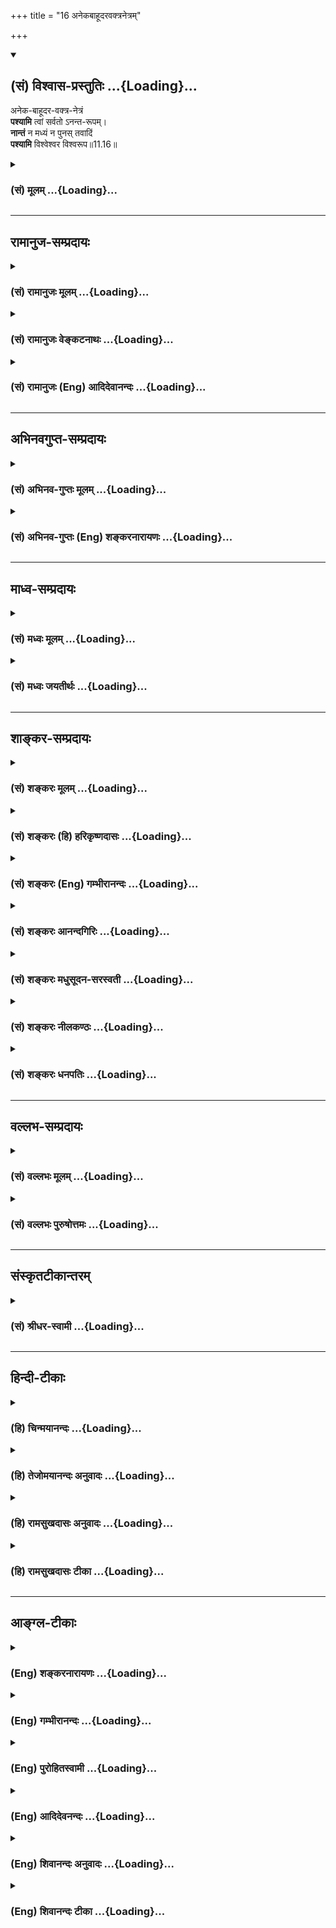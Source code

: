 +++
title = "16 अनेकबाहूदरवक्त्रनेत्रम्"

+++
<div class="js_include" newlevelforh1="2" title="(सं) विश्वास-प्रस्तुतिः" unfilled url="/mahAbhAratam/vyAsaH/shlokashaH/06-bhIShma-parva/03-bhagavad-gItA-parva/saMskRtam/vishvAsa-prastutiH/11_vishva-rUpa-darshana/16_anekabAhUdaravakt.md">
<details open><summary><h2>(सं) विश्वास-प्रस्तुतिः ...{Loading}...</h2></summary>

अनेक-बाहूदर-वक्त्र-नेत्रं  
**पश्यामि** त्वां सर्वतो ऽनन्त-रूपम्।  
**नान्तं** न मध्यं न पुनस् तवादिं  
**पश्यामि** विश्वेश्वर विश्वरूप॥11.16॥
</details>
</div>
<div class="js_include collapsed" newlevelforh1="3" title="(सं) मूलम्" unfilled url="/mahAbhAratam/vyAsaH/shlokashaH/06-bhIShma-parva/03-bhagavad-gItA-parva/saMskRtam/mUlam/11_vishva-rUpa-darshana/16_anekabAhUdaravakt.md">
<details><summary><h3>(सं) मूलम् ...{Loading}...</h3></summary>

अनेकबाहूदरवक्त्रनेत्रं  
पश्यामि त्वां सर्वतोऽनन्तरूपम्।  
नान्तं न मध्यं न पुनस्तवादिं  
पश्यामि विश्वेश्वर विश्वरूप।।11.16।।
</details>
</div>


_________________
## रामानुज-सम्प्रदायः
<div class="js_include collapsed" newlevelforh1="3" title="(सं) रामानुजः मूलम्" unfilled url="/mahAbhAratam/vyAsaH/shlokashaH/06-bhIShma-parva/03-bhagavad-gItA-parva/saMskRtam/rAmAnujaH/mUlam/11_vishva-rUpa-darshana/16_anekabAhUdaravakt.md">
<details><summary><h3>(सं) रामानुजः मूलम् ...{Loading}...</h3></summary>

।।11.16।।**अनेकबाहूदरवक्त्रनेत्रम् अनन्तरूपं त्वां सर्वतः पश्यामि।
विश्वेश्वर** विश्वस्त नियन्तः **विश्वरूप** विश्वशरीर यतः त्वम् अनन्तः;
अतः तव **न अन्तं न मध्यं न पुनः तव आदिं च पश्यामि।**

</details>
</div>
<div class="js_include collapsed" newlevelforh1="3" title="(सं) रामानुजः वेङ्कटनाथः" unfilled url="/mahAbhAratam/vyAsaH/shlokashaH/06-bhIShma-parva/03-bhagavad-gItA-parva/saMskRtam/rAmAnujaH/venkaTanAthaH/11_vishva-rUpa-darshana/16_anekabAhUdaravakt.md">
<details><summary><h3>(सं) रामानुजः वेङ्कटनाथः ...{Loading}...</h3></summary>

  
  
।।11.16।। सर्वतोऽनन्तरूपम् इत्यन्वयेसर्वतः इति शब्दस्य वैय्यर्थ्यं
स्यात्सर्वतः पश्यामि इत्यन्वयस्तु दिव्यचक्षुर्लाभानुगुणत्वाद्युक्तः।
विश्वरूपत्वे हेतुपरो विश्वेश्वरशब्द इत्यभिप्रायेणाहविश्वस्य नियन्तरिति।
व्याप्यनियन्ता हि शरीरी। नान्तं न मध्यम् इत्यादौ विद्यमानस्यादर्शनं न
विवक्षितम् अर्जुनस्य दिव्यचक्षुर्लाभेन तदयोगात्; अन्यत्रअनन्तरूपम् इति
हेतुगर्भविशेषणाद्विषयाभावादेव
शशश्रृङ्गादेरिवादर्शनमुक्तमित्यभिप्रायेणाहयत इति। इदं चविश्वरूप
इत्यनेनापि विवक्षितम्। अत्र देशतः कालतश्चादिमध्यान्तनिषेधो भाव्यः।
आद्यन्तरूपावच्छेदाभावात्तदुभयनिरूपणीयमध्याभावोऽपि सिद्धः।  
  

</details>
</div>
<div class="js_include collapsed" newlevelforh1="3" title="(सं) रामानुजः (Eng) आदिदेवानन्दः" unfilled url="/mahAbhAratam/vyAsaH/shlokashaH/06-bhIShma-parva/03-bhagavad-gItA-parva/saMskRtam/rAmAnujaH/english/AdidevAnandaH/11_vishva-rUpa-darshana/16_anekabAhUdaravakt.md">
<details><summary><h3>(सं) रामानुजः (Eng) आदिदेवानन्दः ...{Loading}...</h3></summary>

11.16 I behold Your infinite form on all sides with many arms, stomachs,
mouths and eyes. O Lord of the universe, namely, the controller of the universe, O Universal Form having the universe as Your body! As You are infinite, therefore, I see no end, no middle and no beginning for You.

</details>
</div>


_________________
## अभिनवगुप्त-सम्प्रदायः
<div class="js_include collapsed" newlevelforh1="3" title="(सं) अभिनव-गुप्तः मूलम्" unfilled url="/mahAbhAratam/vyAsaH/shlokashaH/06-bhIShma-parva/03-bhagavad-gItA-parva/saMskRtam/abhinava-guptaH/mUlam/11_vishva-rUpa-darshana/16_anekabAhUdaravakt.md">
<details><summary><h3>(सं) अभिनव-गुप्तः मूलम् ...{Loading}...</h3></summary>

।।11.16।। No commentary.  
  

</details>
</div>
<div class="js_include collapsed" newlevelforh1="3" title="(सं) अभिनव-गुप्तः (Eng) शङ्करनारायणः" unfilled url="/mahAbhAratam/vyAsaH/shlokashaH/06-bhIShma-parva/03-bhagavad-gItA-parva/saMskRtam/abhinava-guptaH/english/shankaranArAyaNaH/11_vishva-rUpa-darshana/16_anekabAhUdaravakt.md">
<details><summary><h3>(सं) अभिनव-गुप्तः (Eng) शङ्करनारायणः ...{Loading}...</h3></summary>

11.16 Sri Abhinavagupta did not comment upon this sloka.

</details>
</div>


_________________
## माध्व-सम्प्रदायः
<div class="js_include collapsed" newlevelforh1="3" title="(सं) मध्वः मूलम्" unfilled url="/mahAbhAratam/vyAsaH/shlokashaH/06-bhIShma-parva/03-bhagavad-gItA-parva/saMskRtam/madhvaH/mUlam/11_vishva-rUpa-darshana/16_anekabAhUdaravakt.md">
<details><summary><h3>(सं) मध्वः मूलम् ...{Loading}...</h3></summary>

।।11.16।। अनेकशब्दोऽनन्तवाची;अनन्तबाहुं \[11।19\] इति स्वयं
वक्ष्यतिसर्वतः पाणिपादं तत् इत्यादि च। विश्वतश्चक्षुरुत विश्वतोमुखो
विश्वतोबाहुरुत विश्वतस्पात्। सं बाहुभ्यां धमति सं पतत्त्रैर्द्यावाभूमी
जनयन् देव एकः \[ऋक्सं.2।2।4।24म.ना.2।2श्वे.उ.3।3\] इति ऋग्वेदखिलेषु।
विश्वतश्चक्षुरुत विश्वतोमुखो विश्वतोबाहुरुत विश्वतस्यात्। सं बाहुभ्यां
नमति सं पतत्त्रद्यौर्वाभूमी जनयन्देव एकः इति यजुर्वेदे च।
विश्वशब्दश्चानन्तवाची। सर्वं समस्तं विश्वं च अनन्तं पूर्ण(र्व)मेव च
इत्यभिधानात्। अनन्तबाहुमनन्तपादमनन्तरूपं पुरुवक्त्रमेकम् इति च
(सामवेदस्य) बाभ्रव्यशाखायाम्। महत्त्वाद्युक्तिस्तु तदात्मकत्वेनापि
भवति। अन्यथाअनादिमत्परं ब्रह्म \[13।12\] इत्याद्ययुक्तं स्यात्। एकत्र
त्वनन्तान्यस्य रूपाणीत्यनन्तरूपः। अन्यत्र त्वपरिमाण इति। उक्तं ह्युभयमपि
-- परात्परं यन्महतो महान्तं यदेकमव्यक्तमनन्तरूपम् इति यजुर्वेदे।
अव्यक्तस्यानन्तत्वादेव महतो महत्त्वे अपरिमितत्वं सिध्यति। महान्तं च
समावृत्य प्रधानं समव(समुप)स्थितम्। अनन्तस्य न तस्यान्तस्सङ्ख्यानं चापि
विद्यते इत्यादित्यपुराणे। तानि चैकैकानि रूपाण्यनन्तानीति चैकत्र भवति।
असंख्याता ज्ञानकास्तस्य देहाः सर्वे परिमाणविवर्जिताश्च इत्यृग्वेदखिलेषु।
यावान्वा अयमाकाशस्तावानेषोन्तर्हृदय आकाश उभे अस्मिन् द्यावापृथिवी
अन्तरेव समाहिते। उभावग्निश्च वायुश्च सूर्याचन्द्रमसावुभौ \[छा.उ.8।1।3\]
इति च। कृष्णस्य गर्भजगतोऽतिभरावसन्नं
पार्ष्णिप्रहारपरिरुग्णफणातपत्रम्,\[10।16।31\] इति च भागवते। न
चैतदयुक्तम्; अचिन्त्यशक्तित्वादीश्वरस्य। अचिन्त्याः खलु ये भावा न
तांस्तर्केण योजयेत् इति च श्रीविष्णुपुराणे \[ \]। नैषा तर्केण मतिरापनेया
\[कठो.2।9\] इति श्रुतिः। अतिप्रसङ्गस्तु महातात्पर्यवशात्
वाक्यबलाच्चापनेयः। न हि घटवत्कश्चित्पदार्थो न दृष्ट इत्येतावता
प्रमाणदृष्टः सन्निराक्रियते। केषुचित्पदार्थेषु वाक्यव्यवस्था
अचिन्त्यशीकृत्वा भावादङ्गीक्रियते। गुणाः श्रुताः सुविरुद्धाश्च देवे
सन्त्यश्रुता अपि नैवात्र शङ्का। चिन्त्या अचिन्त्याश्च तथैव दोषाः
श्रुताश्च नाज्ञैर्हि तथा प्रतीताः। एवं परेऽन्यत्र श्रुताश्रुतानां
गुणागुणानां च क्रमाद्व्यवस्था इति जाबालिखिले श्रुतेश्च। उपचारत्वपरिहाराय
न मध्यमिति। अन्यथा आद्यन्तभावेनैव तत्सिद्धेः। विश्वरूपः पूर्णरूपः स
विश्वरूपो अनूनरूपो अतोऽयं सोऽनन्तरूपो न हि नाशोऽस्ति तस्य इति
शाण्डिल्यशाखायाम्।

</details>
</div>
<div class="js_include collapsed" newlevelforh1="3" title="(सं) मध्वः जयतीर्थः" unfilled url="/mahAbhAratam/vyAsaH/shlokashaH/06-bhIShma-parva/03-bhagavad-gItA-parva/saMskRtam/madhvaH/jayatIrthaH/11_vishva-rUpa-darshana/16_anekabAhUdaravakt.md">
<details><summary><h3>(सं) मध्वः जयतीर्थः ...{Loading}...</h3></summary>

।।11.16।। अनेकबाहूदरवक्त्रनेत्रं इत्यत्रानेकशब्दस्य द्व्यादौ पर्यवसानात्
विवक्षितमर्थमाह -- **अनेकेति**। अनेनानेकवक्त्रनयनमित्यपि व्याख्यातम्।
कुत एतत् इत्यत आह -- **अनन्तेति**। सर्वत
इत्यस्यार्थस्तात्पर्यनिर्णयेऽवगन्तव्यः इत्यादि च वक्ष्यति। बाहुभ्यां
प्रधानाभ्यां; पतत्त्रैः पतत्त्रसदृशैरितरबाहुभिः; सन्धमति अग्न्यादिभूतानि
संयोजयतीति प्रत्येकमन्वयः। सन्नमतीत्यस्याप्ययमेवार्थः। एतयोर्मन्त्रयोः
प्रकृतानुपयोगादयुक्तमुदाहरणमित्यत आह -- **विश्वशब्दश्चेति**। तथा च
प्रथमार्थे तसिरित्युक्तं भवति। स्पष्टार्थो चात्र श्रुतिमाह --
**अनन्तबाहुमिति**। यदि भगवाननन्तबाह्वादिस्तद्य परममहत्परिमाणः स्यात्।
अन्यथा तदयोगात्। न च तद्युक्तम्। रूपं महत्ते \[11।23\] इति
महत्त्वमात्रोक्तेः। तथाबहुवक्त्रनेत्र \[11।23\] इति
बहुत्वमात्रोक्तेरनन्तबाह्वादित्वोक्तिश्चानुपपन्नेत्यत आह --
**महत्त्वादिति**। स्यादयं विरोधो यदि भगवद्रूपस्य महत्त्वमात्रं तदवयवानां
च बहुत्वमात्रमुच्येत्। न चैवम्; अवच्छेदकाश्रवणात्।
महत्त्वबहुत्वोक्तिस्तु परममहत्त्वात्मकत्वेनानन्तावयत्वेन च सह सम्भवति।
परममहति महत्त्वस्यानन्ते
बहुत्वस्यान्तर्भावादित्यर्थः। अवच्छेदकानुक्तावप्यवान्तरमहत्त्वादिग्रहणे
को दोषः इत्यत आह -- **अन्यथेति**। तत्र परममहत्त्वस्यानन्तावयवत्वस्य
चोक्तेरिति भावः। पश्यामि त्वां सर्वतोऽनन्तरूपंत्वया ततं विश्वमनन्तरूप
\[11।38\] इत्यनन्तशब्दद्वयस्य माहात्म्यातिशयसूचनायार्थभेदमाह -- **एकत्र
त्विति**। अपरिमाणोऽपरिच्छिन्न इत्यनन्तरूप इति सम्बन्धः। स्यादिदं
व्याख्यानं यदीदं द्वयं प्रामाणिकं स्यादित्यत आह -- **उक्तं हीति**।
महान्तं महत्। महतो महान्तं इत्यनन्तमपरिच्छिन्नपरिमाणं
रूपमस्येत्युक्तार्थे प्रमाणम्। एकं भिन्नमपि
अनन्तरूपमित्यनन्तसङ्ख्यान्यस्य रूपाणीत्यत्र। ननुमहतो महान्तं इति
महत्तत्त्वान्महत्त्वमेवोच्यते; न त्वन्तत्वम्। ततश्चयदेकमव्यक्तं
इत्यव्यक्तव्यापित्ववचनात्तत्साम्यमेव सिध्यतीत्यत आह --
**अव्यक्तस्येति**। महतो महत्त्वेऽव्यक्तव्यापित्वे चेत्यपि ग्राह्यम्।
अव्यक्तस्यानन्तत्वं कुतः इत्यत आह -- **महान्तं चेति**। अनन्तस्य विष्णोः
प्रतिमाभूतस्य तस्यान्तः परिमाणं परिच्छेदः; कार्यतः सङ्ख्यानं
सङ्ख्यापरिच्छेदोऽपि न विद्यते।
प्रकारान्तरेणानन्तरूपशब्दद्वयस्यार्थभेदमाह -- **तानि चेति**।
एकस्यानन्तरूपशब्दस्यानन्तसङ्ख्यारूपार्थत्वे स्थिते
सत्येकत्रानन्तरूपशब्दे तानि चानन्तसङ्ख्यानि रूपाणि
प्रत्येकमपरिच्छिन्नपरिमाणानीत्यर्थो भवतीत्यर्थः। अत्र प्रमाणमाह --
**असङ्ख्याता** इति। ज्ञानकाः ज्ञानानन्दात्मकाः। अयं बहिर्व्याप्त आकाशः
परमात्मा यावान् यावत्परिमाणस्तावानेवैषोऽन्तर्हृदये स्थितः
परमात्मेत्यर्थः। गर्भे जठरे जगद्यस्यासौ तथोक्तः। अवसन्नोऽवनतः।
गर्भजगत्त्वेनापरिच्छिन्नपरिमाणत्वं लभ्यते।
कृष्णादीनामप्यपरिच्छिन्नपरिमाणत्वं वदन्तो वक्तव्याः।
तत्राल्पपरिमाणप्रतीतिर्या सा किं भ्रान्तिरुत प्रमितिः इति। आद्ये
क्रियादेर्द्विभुजचतुर्भुजादेश्च मिथ्यात्वं स्यात्। न द्वितीयः;
युगपदेकत्राल्पानल्पपरिमाणसमावेशस्यायुक्तत्वात्।
अतोऽपरिच्छिन्नपरिमाणोक्तिरुपचारमात्रमिति चेत्;
किमिदमनेकपरिमाणत्वस्यायुक्तत्वं किमन्यत्रादर्शनेनासम्भावितत्वम् उत
नायमल्पानल्पपरिमाणोपेतो द्रव्यत्वात्। नायं परममहत्परिमाणः;
अल्पपरिमाणत्वात् पटवदित्यादियुक्तिविरुद्धत्वम्। अथातिप्रसङ्गदुष्टत्वं
किंवाऽप्रामाणिकत्वम् नाद्य इत्याह -- **न चेति**। अघटितघटनाशक्त्युपेते
किं नामासम्भावितमिति भावः। न द्वितीयः; ईश्वरस्य युक्त्यगोचरत्वेन
तदनवकाशादिति भावेनाह -- **अचिन्त्या इति**। एषा ब्रह्मविषया। अपनेया
निराकार्या। अतिप्रसङ्गोऽपि किं यदीश्वरो विरुद्धपरिमाणद्वयोपेतः स्यात्
तदा निर्दुःखो दुःखी स्यादितीश्वरमधिकृत्य स्यात् उत प्राणादयोऽपि तथा
स्युः तथा चाणुश्चेत्यादिका तद्विषयवाक्यव्यवस्था
नाङ्गीक्रियेतेत्यन्यदधिकृत्य स्यात्। आद्यं दूषयति --
**अतिप्रसङ्गस्त्विति**। अविशेषमाश्रित्य ह्ययमतिप्रसङ्गः; नचासावस्ति
निर्दोषानन्तगुणत्वे हरेः श्रुतीनां महातात्पर्येण दुःखादेस्तद्विरोधात्;
परिमाणद्वयस्य तु तदविरोधात्; दुःखादेरप्रामाणिकत्वात्; परिमाणद्वयस्य
तूक्तवक्ष्यमाणवाक्यसिद्धत्वादिति भावः। विपर्ययापर्यवसायी चायं प्रसङ्ग
इति भावेनाह -- **न हीति**। यदि घटः पृथुबुध्नोदराकारः स्यात्तर्हि पदार्थो
न स्यात् तथाविधस्य पदार्थस्य कस्याप्यदृष्टत्वादिति प्रसङ्गो यथा न
युक्तः; भवति च पदार्थस्तस्मात्पृथुबुध्नोदराकारः; न भवतीति विपर्ययस्य
प्रमाणबाधितत्वेनापर्यवसानात्; तथात्वेन तस्य
धर्मिग्राहकप्रमाणदृष्टत्वात्। तथा प्रकृतेऽपीति। एतेनानुमानानां
कालात्ययापदिष्टत्वं चोक्तं भवति। प्राणादिकमधिकृत्यातिप्रसङ्ग इति
द्वितीयं निराकरोति -- **केषुचिदि**ति। अत्रापि सम्भावनाहेतुभावाभावाभ्यां
विशेषादविशेषोऽसिद्ध इति भावः। चतुर्थं निरस्यति -- **गुणा इति**। श्रुता
अश्रुता अपि सुविरुद्धा अन्यत्र सहादृष्टा अविरुद्धाश्च। तथा गुणा इव दोषाः
श्रुता अश्रुताश्च नैव सन्ति; किन्त्वज्ञैर्मिथ्यादृष्टिभिर्हि तथा सन्तीति
प्रतीताः। एवं परे ईश्वरे स्थितिः; ततोऽन्यत्र तु श्रुतानां
प्रमाणान्तरसिद्धानां च गुणदोषाणां व्यवस्थावस्थानम्। तच्च क्रमादुत्तमेषु
गुणबाहुल्यं दोषाल्पत्वं; मध्यमेषूभयसाम्यम्; अवरेषु दोषबाहुल्यं
गुणाल्पत्वमिति। तदेवमसम्भावनाद्यभावान्न भगवति
अपरिच्छिन्नपरिमाणत्वोक्तेरुपचरितत्वं कल्प्यम्। अर्जुनेनापि
तन्निराकृतमिति भावेनाह -- **उपचारत्वेति**। नान्तं न पुनस्तवादिं पश्यामि
इत्याद्यन्ताभावोक्तेरुपचरितत्वपरिहाराय न मध्यमित्युक्तम्।
मध्यनिराकरणार्थमेव तत्किं न स्यात् इत्यत आह -- **अन्यथेति**।
उपचारत्वपरिहारार्थत्वाभावे तद्वैयर्थ्यं स्यादिति शेषः। कुतः
आद्यन्तसापेक्षत्वात् मध्यस्य तदभावोक्त्यैव तदभावसिद्धेः। विश्वं महदादिकं
रूपं स्वरूपमस्येति प्रतीतिं सप्रमाणकं निवायरति -- **विश्वरूप इति**।
एतच्चाभ्यासरूपमिति मन्तव्यम्।

</details>
</div>


_________________
## शाङ्कर-सम्प्रदायः
<div class="js_include collapsed" newlevelforh1="3" title="(सं) शङ्करः मूलम्" unfilled url="/mahAbhAratam/vyAsaH/shlokashaH/06-bhIShma-parva/03-bhagavad-gItA-parva/saMskRtam/shankaraH/mUlam/11_vishva-rUpa-darshana/16_anekabAhUdaravakt.md">
<details><summary><h3>(सं) शङ्करः मूलम् ...{Loading}...</h3></summary>

।।11.16।। --,**अनेकबाहूदरवक्त्रनेत्रम्** अनेके बाहवः उदराणि वक्त्राणि
नेत्राणि च यस्य तव सः त्वम् अनेकबाहूदरवक्त्रनेत्रः तम्
अनेकबाहूदरवक्त्रनेत्रम्। **पश्यामि त्वा** त्वां **सर्वतः** सर्वत्र
**अनन्तरूपम्** अनन्तानि रूपाणि अस्य इति अनन्तरूपः तम् अनन्तरूपम्। ,**न
अन्तम्;** अन्तः अवसानम्; **न मध्यम्;** मध्यं नाम द्वयोः कोट्योः अन्तरम्;
न **पुनः तव आदिम्** -- न देवस्य अन्तं **पश्यामि;** न मध्यं पश्यामि; न
पुनः आदिं पश्यामि; हे **विश्वेश्वर विश्वरूप**।। किञ्च --,

</details>
</div>
<div class="js_include collapsed" newlevelforh1="3" title="(सं) शङ्करः (हि) हरिकृष्णदासः" unfilled url="/mahAbhAratam/vyAsaH/shlokashaH/06-bhIShma-parva/03-bhagavad-gItA-parva/saMskRtam/shankaraH/hindI/harikRShNadAsaH/11_vishva-rUpa-darshana/16_anekabAhUdaravakt.md">
<details><summary><h3>(सं) शङ्करः (हि) हरिकृष्णदासः ...{Loading}...</h3></summary>

।।11.16।। मैं आपको अनेकों भुजा; उदर; मुख और नेत्रोंवाला अर्थात् आपके जिस
स्वरूपमें अनेकों भुजा; उदर; मुख और नेत्र हैं ऐसे रूपवाला तथा सब ओरसे
अनन्त रूपवाला अर्थात् जिसके सर्वत्र अनन्त रूप हैं ऐसा; देख रहा हूँ। हे
विश्वेश्वर हे विश्वरूप मैं आपका न तो अन्त अर्थात् समाप्ति; न मध्य
अर्थात् आदि और अन्तके बीचकी अवस्था और न आदि ही देखता हूँ; अभिप्राय यह कि
मुझे आप परमात्मदेवका न अन्त दिखलायी देता है; न मध्य दीखता है और न आपका
आदि ही दिखलायी देता है।

</details>
</div>
<div class="js_include collapsed" newlevelforh1="3" title="(सं) शङ्करः (Eng) गम्भीरानन्दः" unfilled url="/mahAbhAratam/vyAsaH/shlokashaH/06-bhIShma-parva/03-bhagavad-gItA-parva/saMskRtam/shankaraH/english/gambhIrAnandaH/11_vishva-rUpa-darshana/16_anekabAhUdaravakt.md">
<details><summary><h3>(सं) शङ्करः (Eng) गम्भीरानन्दः ...{Loading}...</h3></summary>

11.16 Pasyami, I see; tvam, You; aneka-bahu-udara-vaktra-netram, as
possessed of numerous arms, bellies, mouths and eyes; ananta-rupam,
having infinite forms; sarvatah, all around. Visveswara, O Lord of the
Universe; visva-rupa, O Cosmic Person; na pasyami, I see not; \['I do
not see-because of Your all-pervasiveness.'\] tava, Your; antam, end; na
madhyam, nor the middle-what lies between two extremities; na punah, nor
again; the adim, beginning-I see not the limit (end) nor the middle, nor
again the beginning, of You who are God! Furthermore,

</details>
</div>
<div class="js_include collapsed" newlevelforh1="3" title="(सं) शङ्करः आनन्दगिरिः" unfilled url="/mahAbhAratam/vyAsaH/shlokashaH/06-bhIShma-parva/03-bhagavad-gItA-parva/saMskRtam/shankaraH/AnandagiriH/11_vishva-rUpa-darshana/16_anekabAhUdaravakt.md">
<details><summary><h3>(सं) शङ्करः आनन्दगिरिः ...{Loading}...</h3></summary>

।।11.16।। यत्र भगवद्देहे सर्वमिदं दृष्टं तमेव विशिनष्टि -- **अनेकेति।**
आदिशब्देन मूलमुच्यते। नान्तं न मध्यमित्यत्रापि पश्यामीत्यस्य प्रत्येकं
संबन्धं सूचयति -- **नान्तं पश्यामीति।**

</details>
</div>
<div class="js_include collapsed" newlevelforh1="3" title="(सं) शङ्करः मधुसूदन-सरस्वती" unfilled url="/mahAbhAratam/vyAsaH/shlokashaH/06-bhIShma-parva/03-bhagavad-gItA-parva/saMskRtam/shankaraH/madhusUdana-sarasvatI/11_vishva-rUpa-darshana/16_anekabAhUdaravakt.md">
<details><summary><h3>(सं) शङ्करः मधुसूदन-सरस्वती ...{Loading}...</h3></summary>

।।11.16।। यत्र भगवद्देहे सर्वमिदं दृष्टवान् तमेव विशिनष्टि -- अनेकेति।
बाहव उदराणि वक्त्राणि नेत्राणि चानेकानि यस्य तमनेकबाहूदरवक्त्रनेत्रं
पश्यामि त्वां सर्वतः सर्वत्र। अनन्तानि रूपाणि यस्येति तम्। तव तु
पुनर्नान्तमवसानं न मध्यं नाप्यादिं पश्यामि सर्वगतत्वात्। हे विश्वेश्वर
हे विश्वरूप। संबोधनद्वयमतिसंभ्रमात्।

</details>
</div>
<div class="js_include collapsed" newlevelforh1="3" title="(सं) शङ्करः नीलकण्ठः" unfilled url="/mahAbhAratam/vyAsaH/shlokashaH/06-bhIShma-parva/03-bhagavad-gItA-parva/saMskRtam/shankaraH/nIlakaNThaH/11_vishva-rUpa-darshana/16_anekabAhUdaravakt.md">
<details><summary><h3>(सं) शङ्करः नीलकण्ठः ...{Loading}...</h3></summary>

।।11.16।। अनेके अनन्ता बाहव उदराणि वक्त्राणि नेत्राणि च
यस्मिंस्तदनेकबाहूदरवक्त्रनेत्रम्।
सर्वतश्चतुर्दिक्षूपर्यधश्चानन्तमपरिच्छिन्नं रूपमस्य तम्। अनन्तत्वमेवाह
-- **नान्तमिति।** दीर्घरज्ज्वा इव तवाद्यन्तौ दैशिकौ न स्त इत्यर्थः।

</details>
</div>
<div class="js_include collapsed" newlevelforh1="3" title="(सं) शङ्करः धनपतिः" unfilled url="/mahAbhAratam/vyAsaH/shlokashaH/06-bhIShma-parva/03-bhagavad-gItA-parva/saMskRtam/shankaraH/dhanapatiH/11_vishva-rUpa-darshana/16_anekabAhUdaravakt.md">
<details><summary><h3>(सं) शङ्करः धनपतिः ...{Loading}...</h3></summary>

।।11.16।। यस्य देहे सर्वं दृष्टं तं देहवन्तं विशिनष्टि। अनेकानि बाह्वदीनि
यस्य तं त्वां; सर्वत्रानन्तानि रुपाण्यस्येति तं पश्यामि। तवादिमन्तं
मध्यं पुनर्न पश्यामि विश्वदर्शनं तव देहे युक्तं विश्वरुपत्वात्तवेति
सूचनार्थम्। हे विश्वरुपेतिसंबोधनम्। विश्वस्याद्यन्तमध्यवत्त्वेऽपि तव
तद्वत्त्वं नास्ति विश्वरुपत्वेऽपि विश्वेश्वरत्वात्तवेति द्योतनार्थ
विश्वेश्वरेति संबोधनम्।

</details>
</div>


_________________
## वल्लभ-सम्प्रदायः
<div class="js_include collapsed" newlevelforh1="3" title="(सं) वल्लभः मूलम्" unfilled url="/mahAbhAratam/vyAsaH/shlokashaH/06-bhIShma-parva/03-bhagavad-gItA-parva/saMskRtam/vallabhaH/mUlam/11_vishva-rUpa-darshana/16_anekabAhUdaravakt.md">
<details><summary><h3>(सं) वल्लभः मूलम् ...{Loading}...</h3></summary>

।।11.16।। अनेकेति। कूटस्थत्वात्।

</details>
</div>
<div class="js_include collapsed" newlevelforh1="3" title="(सं) वल्लभः पुरुषोत्तमः" unfilled url="/mahAbhAratam/vyAsaH/shlokashaH/06-bhIShma-parva/03-bhagavad-gItA-parva/saMskRtam/vallabhaH/puruShottamaH/11_vishva-rUpa-darshana/16_anekabAhUdaravakt.md">
<details><summary><h3>(सं) वल्लभः पुरुषोत्तमः ...{Loading}...</h3></summary>

  
  
।।11.16।। यस्य देहे न एतान् पश्यामि तादृशं त्वां च पश्यामीत्याह
भ्रमाभावाय -- अनेकेति। अनेकानि बाह्वादीनि यस्य। सर्वतोऽनन्तानि रूपाणि
यस्यैतादृशं त्वां पश्यामि। तादृशानेकरूपस्यापि तव अन्तं पूर्णभावं;,मध्यं
स्थितिस्थानम्; आदिमुत्पत्तिस्थानं न पश्यामि। विश्वेश्वर विश्वपरिपालक किं
बहुना विश्वरूपं पश्यामि।  
  

</details>
</div>


_________________
## संस्कृतटीकान्तरम्
<div class="js_include collapsed" newlevelforh1="3" title="(सं) श्रीधर-स्वामी" unfilled url="/mahAbhAratam/vyAsaH/shlokashaH/06-bhIShma-parva/03-bhagavad-gItA-parva/saMskRtam/shrIdhara-svAmI/11_vishva-rUpa-darshana/16_anekabAhUdaravakt.md">
<details><summary><h3>(सं) श्रीधर-स्वामी ...{Loading}...</h3></summary>

।।11.16।। किंच **-- अनेकेति।** अनेकानि बाह्वादीनि यस्य तादृशं पश्यामि।
अनन्तानि रूपाणि यस्य तं त्वां सर्वतः पश्यामि। तव तु अन्तं मध्यमादिं च न
पश्यामि सर्वगतत्वात्।

</details>
</div>


_________________
## हिन्दी-टीकाः
<div class="js_include collapsed" newlevelforh1="3" title="(हि) चिन्मयानन्दः" unfilled url="/mahAbhAratam/vyAsaH/shlokashaH/06-bhIShma-parva/03-bhagavad-gItA-parva/hindI/chinmayAnandaH/11_vishva-rUpa-darshana/16_anekabAhUdaravakt.md">
<details><summary><h3>(हि) चिन्मयानन्दः ...{Loading}...</h3></summary>

।।11.16।। विश्वरूप के अनन्त वैभव को एक ही दृष्टिक्षेप में देख पाने के
लिए मानव की परिच्छिन्न बुद्धि उपयुक्त साधन नहीं है। इस रूप के परिमाण की
विशालता और उसके गूढ़ अभिप्राय से ही मनुष्य की; बुद्धि निश्चय ही;
लड़खड़ाकर रह जाती है। भगवान् ही वह एकमेव सत्य तत्त्व हैं जो सभी
प्राणियों की कर्मेन्द्रियों के पीछे चैतन्य रूप से विद्यमान हैं। अर्जुन
इसे इन शब्दों में सूचित करता है कि मैं आपको अनेक बाहु; उदर; मुख और
नेत्रों से युक्त सर्वत्र अनन्तरूप में देखता हूँ। इसे सत्य का
व्यंग्यचित्र नहीं समझ लेना चाहिये। सावधानी की सूचना उन शीघ्रता में काम
आने वाले चित्रकारों के लिए आवश्यक है; जो इस विषयवस्तु से स्फूर्ति और
प्रेरणा पाकर इस विराट् रूप को अपने रंगों और तूलिका के द्वारा चित्रित
करना चाहते हैं और अपने प्रयत्न में अत्यन्त दयनीय रूप से असफल होते
हैं। विश्व की एकता कोई दृष्टिगोचर वस्तु नहीं है यह साक्षात्कार के योग्य
एक सत्य तथ्य है। इस तथ्य की पुष्टि अर्जुन के इन शब्दों से होती है कि मैं
न आपके अन्त को देखता हूँ; और न मध्य को और न आदि को। विराट् पुरुष का
वर्णन इससे और अधिक अच्छे प्रकार से नहीं किया जा सकता था। उपर्युक्त ये
श्लोक सभी परिच्छिन्न वस्तुओं के और मरणशील प्राणियों में सूत्र रूप से
व्याप्त उस एकत्व का दर्शन कराते हैं; जिसने उन्हें इस विश्वरूपी माला के
रूप मे धारण किया हुआ हैअर्जुन आगे कहता है

</details>
</div>
<div class="js_include collapsed" newlevelforh1="3" title="(हि) तेजोमयानन्दः अनुवादः" unfilled url="/mahAbhAratam/vyAsaH/shlokashaH/06-bhIShma-parva/03-bhagavad-gItA-parva/hindI/tejomayAnandaH/anuvAdaH/11_vishva-rUpa-darshana/16_anekabAhUdaravakt.md">
<details><summary><h3>(हि) तेजोमयानन्दः अनुवादः ...{Loading}...</h3></summary>

।।11.16।। हे विश्वेश्वर! मैं आपकी अनेक बाहु, उदर, मुख और नेत्रों से
युक्त तथा सब ओर से अनन्त रूपों वाला देखता हूँ। हे विश्वरूप! मैं आपके न
अन्त को देखता हूँ और न मध्य को और न आदि को।।

</details>
</div>
<div class="js_include collapsed" newlevelforh1="3" title="(हि) रामसुखदासः अनुवादः" unfilled url="/mahAbhAratam/vyAsaH/shlokashaH/06-bhIShma-parva/03-bhagavad-gItA-parva/hindI/rAmasukhadAsaH/anuvAdaH/11_vishva-rUpa-darshana/16_anekabAhUdaravakt.md">
<details><summary><h3>(हि) रामसुखदासः अनुवादः ...{Loading}...</h3></summary>

।।11.16।। हे विश्वरूप ! हे विश्वेश्वरव ! आपको मैं अनेक हाथों, पेटों,
मुखों और नेत्रोंवाला तथा सब ओरसे अनन्त रूपोंवाला देख रहा हूँ। मैं आपके न
आदिको, न मध्यको और न अन्तको ही देख रहा हूँ।

</details>
</div>
<div class="js_include collapsed" newlevelforh1="3" title="(हि) रामसुखदासः टीका" unfilled url="/mahAbhAratam/vyAsaH/shlokashaH/06-bhIShma-parva/03-bhagavad-gItA-parva/hindI/rAmasukhadAsaH/TIkA/11_vishva-rUpa-darshana/16_anekabAhUdaravakt.md">
<details><summary><h3>(हि) रामसुखदासः टीका ...{Loading}...</h3></summary>

।।11.16।।***व्याख्या--*'विश्वरूप',विश्वेश्वर'--**इन दो सम्बोधनोंका
तात्पर्य है कि मेरेको जो कुछ भी दीख रहा है, वह सब आप ही हैं और इस
विश्वके मालिक भी आप ही हैं। सांसारिक मनुष्योंके शरीर तो जड होते हैं और
उनमें शरीरी चेतन होता है; परन्तु आपके विराट्रूपमें शरीर और शरीरी-- ये दो
विभाग नहीं हैं। विराट्रूपमें शरीर और शरीरीरूपसे एक आप ही हैं। इसलिये
विराट्रूपमें सब कुछ चिन्मय-ही-चिन्मय है। तात्पर्य यह हुआ कि अर्जुन
विश्वरूप सम्बोधन देकर यह कह रहे हैं कि आप ही शरीर हैं और 'विश्वेश्वर'
सम्बोधन देकर यह कह रहे हैं कि आप ही शरीरी (शरीरके मालिक) हैं।

</details>
</div>


_________________
## आङ्ग्ल-टीकाः
<div class="js_include collapsed" newlevelforh1="3" title="(Eng) शङ्करनारायणः" unfilled url="/mahAbhAratam/vyAsaH/shlokashaH/06-bhIShma-parva/03-bhagavad-gItA-parva/english/shankaranArAyaNaH/11_vishva-rUpa-darshana/16_anekabAhUdaravakt.md">
<details><summary><h3>(Eng) शङ्करनारायणः ...{Loading}...</h3></summary>

11.16. I behold You of many arms, bellies, mouths and eyes and of infinite forms on all sides; of You, I find neither the end, nor the centre, nor the beginnng too, O Lord of the universe, O Universal-formed One !

</details>
</div>
<div class="js_include collapsed" newlevelforh1="3" title="(Eng) गम्भीरानन्दः" unfilled url="/mahAbhAratam/vyAsaH/shlokashaH/06-bhIShma-parva/03-bhagavad-gItA-parva/english/gambhIrAnandaH/11_vishva-rUpa-darshana/16_anekabAhUdaravakt.md">
<details><summary><h3>(Eng) गम्भीरानन्दः ...{Loading}...</h3></summary>

11.16 I see You as possessed of numerous arms, bellies, mouths and eyes;
as having infinite forms all around. O Lord of the Universe, O Cosmic Person, I see not Your limit nor the middle, nor again the beginning!

</details>
</div>
<div class="js_include collapsed" newlevelforh1="3" title="(Eng) पुरोहितस्वामी" unfilled url="/mahAbhAratam/vyAsaH/shlokashaH/06-bhIShma-parva/03-bhagavad-gItA-parva/english/purohitasvAmI/11_vishva-rUpa-darshana/16_anekabAhUdaravakt.md">
<details><summary><h3>(Eng) पुरोहितस्वामी ...{Loading}...</h3></summary>

11.16 I see Thee, infinite in form, with, as it were, faces, eyes and limbs everywhere; no beginning, no middle, no end; O Thou Lord of the Universe, Whose Form is universal!

</details>
</div>
<div class="js_include collapsed" newlevelforh1="3" title="(Eng) आदिदेवनन्दः" unfilled url="/mahAbhAratam/vyAsaH/shlokashaH/06-bhIShma-parva/03-bhagavad-gItA-parva/english/AdidevanandaH/11_vishva-rUpa-darshana/16_anekabAhUdaravakt.md">
<details><summary><h3>(Eng) आदिदेवनन्दः ...{Loading}...</h3></summary>

11.16 With manifold arms, stomachs, mouths and eyes, I behold Your infinite form on all sides. I see no end, no middle nor the beginning too of You, O Lord of the universe, O You of Universal Form.

</details>
</div>
<div class="js_include collapsed" newlevelforh1="3" title="(Eng) शिवानन्दः अनुवादः" unfilled url="/mahAbhAratam/vyAsaH/shlokashaH/06-bhIShma-parva/03-bhagavad-gItA-parva/english/shivAnandaH/anuvAdaH/11_vishva-rUpa-darshana/16_anekabAhUdaravakt.md">
<details><summary><h3>(Eng) शिवानन्दः अनुवादः ...{Loading}...</h3></summary>

11.16 I see Thee of boundless form on every side with many arms,
stomachs, mouths and eyes: neither the end nor the middle nor also the beginning do I see, O Lord of the universe, O Cosmic Form.

</details>
</div>
<div class="js_include collapsed" newlevelforh1="3" title="(Eng) शिवानन्दः टीका" unfilled url="/mahAbhAratam/vyAsaH/shlokashaH/06-bhIShma-parva/03-bhagavad-gItA-parva/english/shivAnandaH/TIkA/11_vishva-rUpa-darshana/16_anekabAhUdaravakt.md">
<details><summary><h3>(Eng) शिवानन्दः टीका ...{Loading}...</h3></summary>

11.16 अनेकबाहूदरवक्त्रनेत्रम् with manifold arms; stomachs; mouths and eyes; पश्यामि (I) see; त्वाम् Thee; सर्वतः on every side; अनन्तरूपम् of boundless form; न not; अनत्म् end; न not; मध्यम् middle; न not;
पुनः,again; तव Thy; आदिम् origin; पश्यामि (I) see; विश्वेश्वर O Lord of the universe; विश्वरूप O Cosmic Form.Commentary A thing that is limited by space and time has a begining; a middle and an end; but the Lord is omnipresent and eternal. He exists in the three periods of time -- past;
present and future; but is not limited by time and space. Therefore He has neither a beginning nor middle nor end.Arjuna could have this divine vision only with the help of the divine eye bestowed upon him by the Lord. He who has supreme devotion to the Lord and on whom the Lord showers His grace can enjoy this wondrous vision.

</details>
</div>
